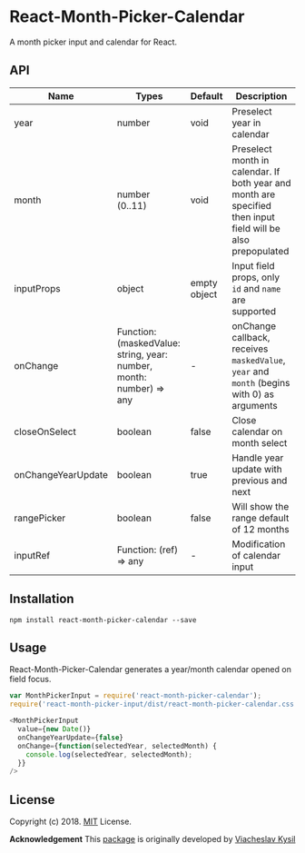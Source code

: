 React-Month-Picker-Calendar
====================

A month picker input and calendar for React.

## API

| Name | Types | Default | Description |
|---|---|---|---|
| year | number | void | Preselect year in calendar |
| month | number (0..11) | void | Preselect month in calendar. If both year and month are specified then input field will be also prepopulated |
| inputProps | object | empty object | Input field props, only `id` and `name` are supported |
| onChange | Function: (maskedValue: string, year: number, month: number) => any | - | onChange callback, receives `maskedValue`, `year` and `month` (begins with 0) as arguments |
| closeOnSelect | boolean | false | Close calendar on month select |
| onChangeYearUpdate | boolean | true | Handle year update with previous and next |
| rangePicker | boolean | false | Will show the range default of 12 months |
| inputRef | Function: (ref) => any | - | Modification of calendar input |


## Installation

```
npm install react-month-picker-calendar --save
```

## Usage

React-Month-Picker-Calendar generates a year/month calendar opened on field focus.

```js
var MonthPickerInput = require('react-month-picker-calendar');
require('react-month-picker-input/dist/react-month-picker-calendar.css');

<MonthPickerInput
  value={new Date()}
  onChangeYearUpdate={false}
  onChange={function(selectedYear, selectedMonth) {
    console.log(selectedYear, selectedMonth);
  }}
/>
```

## License

Copyright (c) 2018. [MIT](LICENSE) License.

**Acknowledgement**
This [package](https://github.com/slavakisel/react-month-picker-input) is originally developed by [Viacheslav Kysil](https://github.com/slavakisel)


